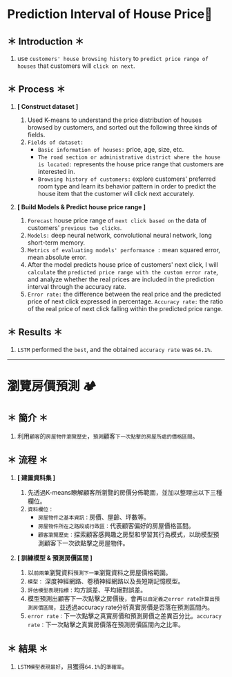 # Prediction Interval of House Price:house_with_garden:

## ＊ Introduction ＊
1. use `customers' house browsing history` to `predict price range of houses` that customers will `click on next`.

## ＊ Process ＊
1. **[ Construct dataset ]**
	1. Used K-means to understand the price distribution of houses browsed by customers, and sorted out the following three kinds of fields.
	2. `Fields of dataset:`
		-  `Basic information of houses:` price, age, size, etc.
		-  `The road section or administrative district where the house is located:`  represents the house price range that customers are interested in.
		-  `Browsing history of customers:` explore customers' preferred room type and learn its behavior pattern in order to predict the house item that the customer will click next accurately.
                
                
2. **[ Build Models & Predict house price range ]**
	1. `Forecast` house price range of `next click based on` the data of customers' `previous two clicks`.
	2. `Models:` deep neural network, convolutional neural network, long short-term memory.
	3. `Metrics of evaluating models' performance :` mean squared error, mean absolute error.
	4. After the model predicts house price of customers' next click, I will `calculate` the `predicted price range with the custom error rate`, and analyze whether the real prices are included in the prediction interval through the accuracy rate.
	5. `Error rate:` the difference between the real price and the predicted price of next click expressed in percentage. `Accuracy rate:` the ratio of the real price of next click falling within the predicted price range.

## ＊ Results ＊
1. `LSTM` performed the `best`, and the obtained `accuracy rate` was `64.1%`.

------

# 瀏覽房價預測 :camping:

## ＊ 簡介 ＊
1. 利用`顧客`的`房屋物件瀏覽歷史`，`預測`顧客`下一次點擊的房屋所處的價格區間`。

## ＊ 流程 ＊
1. **[ 建置資料集 ]**
	1. 先透過K-means瞭解顧客所瀏覽的房價分佈範圍，並加以整理出以下三種欄位。
	2. `資料欄位：`
		- `房屋物件之基本資訊：`房價、屋齡、坪數等。
		- `房屋物件所在之路段或行政區：`代表顧客偏好的房屋價格區間。
		- `顧客瀏覽歷史：`探索顧客感興趣之房型和學習其行為模式，以助模型預測顧客下一次欲點擊之房屋物件。
                
2. **[ 訓練模型 & 預測房價區間 ]**
	1. 以`前兩筆`瀏覽資料`預測下一筆`瀏覽資料之房屋價格範圍。
	2. `模型：` 深度神經網路、卷積神經網路以及長短期記憶模型。
	3. `評估模型表現指標：`均方誤差、平均絕對誤差。
	4. 模型預測出顧客下一次點擊之房價後，會再`以自定義之error rate計算出預測房價區間`，並透過accuracy rate分析真實房價是否落在預測區間內。
	5. `error rate：`下一次點擊之真實房價和預測房價之差異百分比。`accuracy rate：`下一次點擊之真實房價落在預測房價區間內之比率。

## ＊ 結果 ＊
1. `LSTM模型表現最好`，且獲得`64.1%`的`準確率`。
